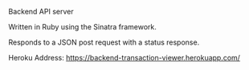 Backend API server

Written in Ruby using the Sinatra framework.

Responds to a JSON post request with a status response.

Heroku Address:
https://backend-transaction-viewer.herokuapp.com/
